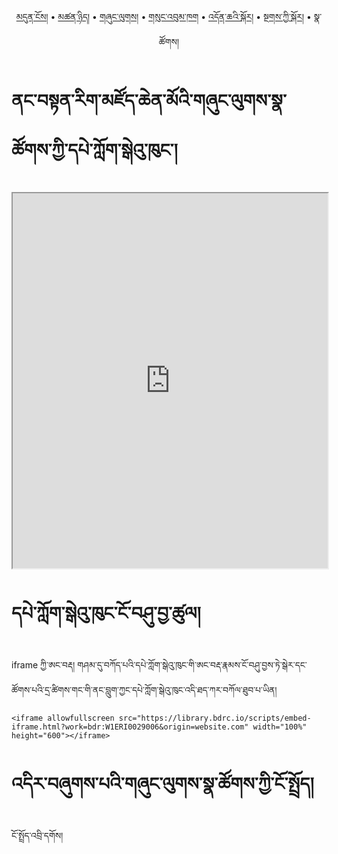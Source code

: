 <p align="center">
  <a href="https://bdrc-reader.github.io/rigzo/">མདུན་ངོས།</a> • <a href="https://bdrc-reader.github.io/rigzo/shadra">མཚན་ཉིད།</a> • <a href="https://bdrc-reader.github.io/rigzo/shunglug">གཞུང་ལུགས།</a>  • <a href="https://bdrc-reader.github.io/rigzo/sungbum">གསུང་འབུམ་ཁག</a> • <a href="https://bdrc-reader.github.io/rigzo/doncha">འདོན་ཆའི་སྐོར།</a> • <a href="https://bdrc-reader.github.io/rigzo/tantra">སྔགས་ཀྱི་སྐོར།</a> • <span>སྣ་ཚོགས།</span></p>


# ནང་བསྟན་རིག་མཛོད་ཆེན་མོའི་གཞུང་ལུགས་སྣ་ཚོགས་ཀྱི་དཔེ་ཀློག་སྒེའུ་ཁུང་།

<iframe allowfullscreen src="https://library.bdrc.io/scripts/embed-iframe.html?work=bdr:W1ERI0029006&origin=website.com" width="100%" height="600"></iframe>

<br>

# དཔེ་ཀློག་སྒེའུ་ཁུང་ངོ་བཤུ་བྱ་ཚུལ།

iframe ཀྱི་ཨང་བརྡ། གཤམ་དུ་བཀོད་པའི་དཔེ་ཀློག་སྒེའུ་ཁུང་གི་ཨང་བརྡ་རྣམས་ངོ་བཤུ་བྱས་ཏེ་སྒེར་དང་ཚོགས་པའི་དྲ་ཚིགས་གང་གི་ནང་བླུག་ཀྱང་དཔེ་ཀློག་སྒེའུ་ཁུང་འདི་ཐད་ཀར་བཀོལ་ཐུབ་པ་ཡིན།

```
<iframe allowfullscreen src="https://library.bdrc.io/scripts/embed-iframe.html?work=bdr:W1ERI0029006&origin=website.com" width="100%" height="600"></iframe>
```

# འདིར་བཞུགས་པའི་གཞུང་ལུགས་སྣ་ཚོགས་ཀྱི་ངོ་སྤྲོད།

ངོ་སྤྲོད་འབྲི་དགོས།









